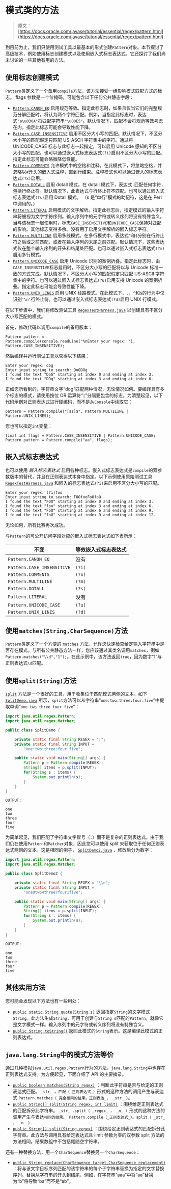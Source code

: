 # 模式类的方法

> 原文： [https://docs.oracle.com/javase/tutorial/essential/regex/pattern.html](https://docs.oracle.com/javase/tutorial/essential/regex/pattern.html)

到目前为止，我们只使用测试工具以最基本的形式创建`Pattern`对象。本节探讨了高级技术，例如使用标志创建模式以及使用嵌入式标志表达式。它还探讨了我们尚未讨论的一些其他有用的方法。

## 使用标志创建模式

`Pattern`类定义了一个备用`compile`方法，该方法接受一组影响模式匹配方式的标志。 flags 参数是一个位掩码，可能包含以下任何公共静态字段：

*   [`Pattern.CANON_EQ`](https://docs.oracle.com/javase/8/docs/api/java/util/regex/Pattern.html#CANON_EQ) 启用规范等效。指定此标志时，如果且仅当它们的完整规范分解匹配时，将认为两个字符匹配。例如，当指定此标志时，表达式`"a\u030A"`将匹配字符串`"\u00E5"`。默认情况下，匹配不会将规范等效考虑在内。指定此标志可能会导致性能下降。
*   [`Pattern.CASE_INSENSITIVE`](https://docs.oracle.com/javase/8/docs/api/java/util/regex/Pattern.html#CASE_INSENSITIVE) 启用不区分大小写的匹配。默认情况下，不区分大小写的匹配假定只匹配 US-ASCII 字符集中的字符。通过将 UNICODE_CASE 标志与此标志一起指定，可以启用 Unicode 感知的不区分大小写的匹配。也可以通过嵌入式标志表达式`(?i)`启用不区分大小写的匹配。指定此标志可能会略微降低性能。
*   [`Pattern.COMMENTS`](https://docs.oracle.com/javase/8/docs/api/java/util/regex/Pattern.html#COMMENTS) 允许模式中的空格和注释。在此模式下，将忽略空格，并忽略以`#`开头的嵌入式注释，直到行结束。注释模式也可以通过嵌入的标志表达式`(?x)`启用。
*   [`Pattern.DOTALL`](https://docs.oracle.com/javase/8/docs/api/java/util/regex/Pattern.html#DOTALL) 启用 dotall 模式。在 dotall 模式下，表达式`.`匹配任何字符，包括行终止符。默认情况下，此表达式与行终止符不匹配。也可以通过嵌入式标志表达式`(?s)`启用 Dotall 模式。 （s 是“单行”模式的助记符，这是在 Perl 中调用的。）
*   [`Pattern.LITERAL`](https://docs.oracle.com/javase/8/docs/api/java/util/regex/Pattern.html#LITERAL) 启用模式的文字解析。指定此标志后，指定模式的输入字符串将被视为文字字符序列。输入序列中的元字符或转义序列将没有特殊含义。当与该标志一起使用时，标志`CASE_INSENSITIVE`和`UNICODE_CASE`保持对匹配的影响。其他标志变得多余。没有用于启用文字解析的嵌入标志字符。
*   [`Pattern.MULTILINE`](https://docs.oracle.com/javase/8/docs/api/java/util/regex/Pattern.html#MULTILINE) 启用多线模式。在多行模式中，表达式`^`和`$`分别在行终止符之后或之前匹配，或者在输入序列的末尾之前匹配。默认情况下，这些表达式仅在整个输入序列的开头和结尾处匹配。也可以通过嵌入式标志表达式`(?m)`启用多行模式。
*   [`Pattern.UNICODE_CASE`](https://docs.oracle.com/javase/8/docs/api/java/util/regex/Pattern.html#UNICODE_CASE) 启用 Unicode 识别的案例折叠。指定此标志时，由`CASE_INSENSITIVE`标志启用时，不区分大小写的匹配将以与 Unicode 标准一致的方式完成。默认情况下，不区分大小写的匹配假定只匹配 US-ASCII 字符集中的字符。也可以通过嵌入式标志表达式`(?u)`启用支持 Unicode 的案例折叠。指定此标志可能会导致性能下降。
*   [`Pattern.UNIX_LINES`](https://docs.oracle.com/javase/8/docs/api/java/util/regex/Pattern.html#UNIX_LINES) 启用 UNIX 线路模式。在此模式下，`.`，`^`和`$`的行为中仅识别`'\n'`行终止符。也可以通过嵌入式标志表达式`(?d)`启用 UNIX 行模式。

在以下步骤中，我们将修改测试工具 [`RegexTestHarness.java`](examples/RegexTestHarness.java) 以创建具有不区分大小写匹配的模式。

首先，修改代码以调用`compile`的备用版本：

```
Pattern pattern = 
Pattern.compile(console.readLine("%nEnter your regex: "),
Pattern.CASE_INSENSITIVE);
```

然后编译并运行测试工具以获得以下结果：

```
Enter your regex: dog
Enter input string to search: DoGDOg
I found the text "DoG" starting at index 0 and ending at index 3.
I found the text "DOg" starting at index 3 and ending at index 6.
```

正如您所看到的，字符串文字“dog”匹配两种情况，无论情况如何。要编译具有多个标志的模式，请使用按位 OR 运算符“`|`”分隔要包含的标志。为清楚起见，以下代码示例对正则表达式进行硬编码，而不是从`Console`中读取它：

```
pattern = Pattern.compile("[az]$", Pattern.MULTILINE | Pattern.UNIX_LINES);
```

您也可以指定`int`变量：

```
final int flags = Pattern.CASE_INSENSITIVE | Pattern.UNICODE_CASE;
Pattern pattern = Pattern.compile("aa", flags);
```

## 嵌入式标志表达式

也可以使用 _嵌入标志表达式_ 启用各种标志。嵌入式标志表达式是`compile`的双参数版本的替代，并且在正则表达式本身中指定。以下示例使用原始测试工具 [`RegexTestHarness.java`](examples/RegexTestHarness.java) 和嵌入的标志表达式`(?i)`来启用不区分大小写的匹配。

```
Enter your regex: (?i)foo
Enter input string to search: FOOfooFoOfoO
I found the text "FOO" starting at index 0 and ending at index 3.
I found the text "foo" starting at index 3 and ending at index 6.
I found the text "FoO" starting at index 6 and ending at index 9.
I found the text "foO" starting at index 9 and ending at index 12.
```

无论如何，所有比赛再次成功。

与`Pattern`的可公开访问字段对应的嵌入式标志表达式如下表所示：

| 不变 | 等效嵌入式标志表达式 |
| --- | --- |
| `Pattern.CANON_EQ` | 没有 |
| `Pattern.CASE_INSENSITIVE` | `(?i)` |
| `Pattern.COMMENTS` | `(?x)` |
| `Pattern.MULTILINE` | `(?m)` |
| `Pattern.DOTALL` | `(?s)` |
| `Pattern.LITERAL` | 没有 |
| `Pattern.UNICODE_CASE` | `(?u)` |
| `Pattern.UNIX_LINES` | `(?d)` |

## 使用`matches(String,CharSequence)`方法

`Pattern`类定义了一个方便的 [`matches`](https://docs.oracle.com/javase/8/docs/api/java/util/regex/Pattern.html#matches-java.lang.String-java.lang.CharSequence-) 方法，允许您快速检查给定输入字符串中是否存在模式。与所有公共静态方法一样，您应该通过其类名调用`matches`，例如`Pattern.matches("\\d","1");`。在此示例中，该方法返回`true`，因为数字“1”与正则表达式`\d`匹配。

## 使用`split(String)`方法

[`split`](https://docs.oracle.com/javase/8/docs/api/java/util/regex/Pattern.html#split-java.lang.CharSequence-) 方法是一个很好的工具，用于收集位于匹配模式两侧的文本。如下 [`SplitDemo.java`](examples/SplitDemo.java) 所示，`split`方法可以从字符串“`one:two:three:four:five`”中提取单词“`one two three four five`”：

```java
import java.util.regex.Pattern;
import java.util.regex.Matcher;

public class SplitDemo {

    private static final String REGEX = ":";
    private static final String INPUT =
        "one:two:three:four:five";

    public static void main(String[] args) {
        Pattern p = Pattern.compile(REGEX);
        String[] items = p.split(INPUT);
        for(String s : items) {
            System.out.println(s);
        }
    }
}
```

```
OUTPUT:

one
two
three
four
five
```

为简单起见，我们匹配了字符串文字冒号（`:`）而不是复杂的正则表达式。由于我们仍在使用`Pattern`和`Matcher`对象，因此您可以使用 split 来获取位于任何正则表达式两侧的文本。这是相同的例子， [`SplitDemo2.java`](examples/SplitDemo2.java) ，修改后分为数字：

```java
import java.util.regex.Pattern;
import java.util.regex.Matcher;

public class SplitDemo2 {

    private static final String REGEX = "\\d";
    private static final String INPUT =
        "one9two4three7four1five";

    public static void main(String[] args) {
        Pattern p = Pattern.compile(REGEX);
        String[] items = p.split(INPUT);
        for(String s : items) {
            System.out.println(s);
        }
    }
}
```

```
OUTPUT:

one
two
three
four
five
```

## 其他实用方法

您可能会发现以下方法也有一些用处：

*   [`public static String quote(String s)`](https://docs.oracle.com/javase/8/docs/api/java/util/regex/Pattern.html#quote-java.lang.String-) 返回指定`String`的文字模式`String`。此方法生成`String`，可用于创建与`String s`匹配的`Pattern`，就像它是文字模式一样。输入序列中的元字符或转义序列将没有特殊含义。
*   [`public String toString()`](https://docs.oracle.com/javase/8/docs/api/java/util/regex/Pattern.html#toString--) 返回此模式的`String`表示。这是编译此模式的正则表达式。

## `java.lang.String`中的模式方法等价

通过几种模拟`java.util.regex.Pattern`行为的方法，`java.lang.String`中也存在正则表达式支持。为方便起见，下面介绍了 API 的主要摘录。

*   [`public boolean matches(String regex)`](https://docs.oracle.com/javase/8/docs/api/java/lang/String.html#matches-java.lang.String-) ：判断此字符串是否与给定的正则表达式匹配。 `_str_ 。匹配（_正则表达式_）`形式的这种方法的调用产生与表达式 `Pattern.matches（_完全相同的结果。正则表达_， _str_ ）`。
*   [`public String[] split(String regex, int limit)`](https://docs.oracle.com/javase/8/docs/api/java/lang/String.html#split-java.lang.String-int-) ：围绕给定正则表达式的匹配拆分此字符串。 `_str_ .split（ _regex_ ， _n_ ）`形式的这种方法的调用产生与表达`相同的结果。 Pattern.compile（_正则表达式_）。split（ _str_ ， _n_ ）`
*   [`public String[] split(String regex)`](https://docs.oracle.com/javase/8/docs/api/java/lang/String.html#split-java.lang.String-) ：围绕给定正则表达式的匹配拆分此字符串。此方法与调用具有给定表达式且 limit 参数为零的双参数 split 方法的方法相同。结果数组中不包括尾随空字符串。

还有一种替换方法，用一个`CharSequence`替换另一个`CharSequence`：

*   [`public String replace(CharSequence target,CharSequence replacement)`](https://docs.oracle.com/javase/8/docs/api/java/lang/String.html#replace-java.lang.CharSequence-java.lang.CharSequence-) ：将与该文字目标序列匹配的该字符串的每个子字符串替换为指定的文字替换序列。替换从字符串的开头到结尾，例如，在字符串“aaa”中将“aa”替换为“b”将导致“ba”而不是“ab”。